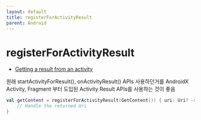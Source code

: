 ```yaml
---
layout: default
title: registerForActivityResult
parent: Android
---
```


# registerForActivityResult

- [Getting a result from an activity](https://developer.android.com/training/basics/intents/result)

원래 startActivityForResult(), onActivityResult() APIs 사용하던거를 
AndroidX Activity, Fragment 부터 도입된 Activity Result APIs를 사용하는 것이 좋음


```kotlin
val getContent = registerForActivityResult(GetContent()) { uri: Uri? ->
    // Handle the returned Uri
}
```